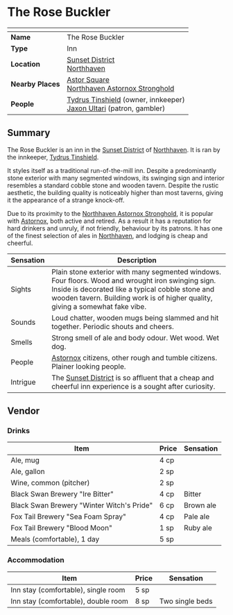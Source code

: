 # The Rose Buckler

| []() | |
| --- | --- |
| **Name** | The Rose Buckler |
| **Type** | Inn |
| **Location** | [Sunset District](../../districts/sunset-district.md)<br>[Northhaven](../../cities/northhaven.md) |
| **Nearby Places** | [Astor Square](../../structures/astor-square.md)<br>[Northhaven Astornox Stronghold](../../strongholds/northhaven-astornox-stronghold.md) |
| **People** | [Tydrus Tinshield](../../../characters/tydrus-tinshield.md) (owner, innkeeper)<br>[Jaxon Ultari](../../../characters/jaxon-ultari.md) (patron, gambler) |

## Summary

The Rose Buckler is an inn in the [Sunset District](../../districts/sunset-district.md) of [Northhaven](../../cities/northhaven.md). It is ran by the innkeeper, [Tydrus Tinshield](../../../characters/tydrus-tinshield.md).

It styles itself as a traditional run-of-the-mill inn. Despite a predominantly stone exterior with many segmented windows, its swinging sign and interior resembles a standard cobble stone and wooden tavern. Despite the rustic aesthetic, the building quality is noticeably higher than most taverns, giving it the appearance of a strange knock-off.

Due to its proximity to the [Northhaven Astornox Stronghold](../../strongholds/northhaven-astornox-stronghold.md), it is popular with [Astornox](../../../organisations/government/astornox/astornox.md), both active and retired. As a result it has a reputation for hard drinkers and unruly, if not friendly, behaviour by its patrons. It has one of the finest selection of ales in [Northhaven](../../cities/northhaven.md), and lodging is cheap and cheerful.

| Sensation | Description |
| ---- | --- |
| Sights | Plain stone exterior with many segmented windows. Four floors. Wood and wrought iron swinging sign. Inside is decorated like a typical cobble stone and wooden tavern. Building work is of higher quality, giving a somewhat fake vibe. |
| Sounds | Loud chatter, wooden mugs being slammed and hit together. Periodic shouts and cheers. |
| Smells | Strong smell of ale and body odour. Wet wood. Wet dog. |
| People | [Astornox](../../../organisations/government/astornox/astornox.md) citizens, other rough and tumble citizens. Plainer looking people. |
| Intrigue | The [Sunset District](../../districts/sunset-district.md) is so affluent that a cheap and cheerful inn experience is a sought after curiosity. |

## Vendor

### Drinks

| Item | Price | Sensation |
| --- | --- | --- |
| Ale, mug | 4 cp |
| Ale, gallon | 2 sp |
| Wine, common (pitcher) | 2 sp |
| Black Swan Brewery "Ire Bitter" | 4 cp | Bitter |
| Black Swan Brewery "Winter Witch's Pride" | 6 cp | Brown ale |
| Fox Tail Brewery "Sea Foam Spray" | 4 cp | Pale ale |
| Fox Tail Brewery "Blood Moon" | 1 sp | Ruby ale |
| Meals (comfortable), 1 day | 5 sp |

### Accommodation

| Item | Price | Sensation |
| --- | --- | --- |
| Inn stay (comfortable), single room | 5 sp |
| Inn stay (comfortable), double room | 8 sp | Two single beds |
